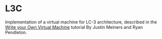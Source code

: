 # L3C

Implementation of a virtual machine for LC-3 architecture, described in the [Write your Own Virtual Machine](https://justinmeiners.github.io/lc3-vm/) tutorial By Justin Meiners and Ryan Pendleton.
